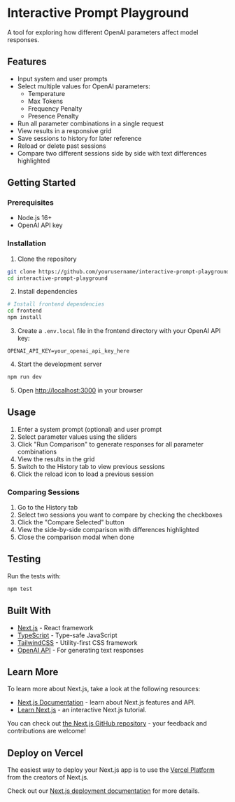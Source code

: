# Interactive Prompt Playground

A tool for exploring how different OpenAI parameters affect model responses.

## Features

- Input system and user prompts
- Select multiple values for OpenAI parameters:
  - Temperature
  - Max Tokens
  - Frequency Penalty
  - Presence Penalty
- Run all parameter combinations in a single request
- View results in a responsive grid
- Save sessions to history for later reference
- Reload or delete past sessions
- Compare two different sessions side by side with text differences highlighted

## Getting Started

### Prerequisites

- Node.js 16+
- OpenAI API key

### Installation

1. Clone the repository
```bash
git clone https://github.com/yourusername/interactive-prompt-playground.git
cd interactive-prompt-playground
```

2. Install dependencies
```bash
# Install frontend dependencies
cd frontend
npm install
```

3. Create a `.env.local` file in the frontend directory with your OpenAI API key:
```
OPENAI_API_KEY=your_openai_api_key_here
```

4. Start the development server
```bash
npm run dev
```

5. Open [http://localhost:3000](http://localhost:3000) in your browser

## Usage

1. Enter a system prompt (optional) and user prompt
2. Select parameter values using the sliders
3. Click "Run Comparison" to generate responses for all parameter combinations
4. View the results in the grid
5. Switch to the History tab to view previous sessions
6. Click the reload icon to load a previous session

### Comparing Sessions

1. Go to the History tab
2. Select two sessions you want to compare by checking the checkboxes
3. Click the "Compare Selected" button
4. View the side-by-side comparison with differences highlighted
5. Close the comparison modal when done

## Testing

Run the tests with:
```bash
npm test
```

## Built With

- [Next.js](https://nextjs.org/) - React framework
- [TypeScript](https://www.typescriptlang.org/) - Type-safe JavaScript
- [TailwindCSS](https://tailwindcss.com/) - Utility-first CSS framework
- [OpenAI API](https://platform.openai.com/) - For generating text responses

## Learn More

To learn more about Next.js, take a look at the following resources:

- [Next.js Documentation](https://nextjs.org/docs) - learn about Next.js features and API.
- [Learn Next.js](https://nextjs.org/learn) - an interactive Next.js tutorial.

You can check out [the Next.js GitHub repository](https://github.com/vercel/next.js) - your feedback and contributions are welcome!

## Deploy on Vercel

The easiest way to deploy your Next.js app is to use the [Vercel Platform](https://vercel.com/new?utm_medium=default-template&filter=next.js&utm_source=create-next-app&utm_campaign=create-next-app-readme) from the creators of Next.js.

Check out our [Next.js deployment documentation](https://nextjs.org/docs/app/building-your-application/deploying) for more details.
